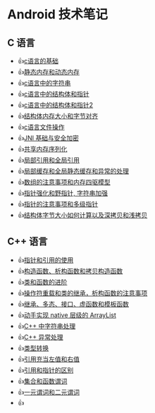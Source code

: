 # Android 技术笔记

## C 语言

- :+1:[c语言的基础](https://github.com/midFang/AwesomeAndroid/blob/master/c/day1%20c%E8%AF%AD%E8%A8%80%E7%9A%84%E5%9F%BA%E7%A1%80.md)
- :+1:[静态内存和动态内存](https://github.com/midFang/AwesomeAndroid/blob/master/c/day2%20%E9%9D%99%E6%80%81%E5%86%85%E5%AD%98%E5%92%8C%E5%8A%A8%E6%80%81%E5%86%85%E5%AD%98.md)
- :+1:[c语言中的字符串](https://github.com/midFang/AwesomeAndroid/blob/master/c/day3%20c%E8%AF%AD%E8%A8%80%E4%B8%AD%E7%9A%84%E5%AD%97%E7%AC%A6%E4%B8%B2.md)
- :+1:[c语言中的结构体和指针](https://github.com/midFang/AwesomeAndroid/blob/master/c/day4%20c%E8%AF%AD%E8%A8%80%E4%B8%AD%E7%9A%84%E7%BB%93%E6%9E%84%E4%BD%93%E5%92%8C%E6%8C%87%E9%92%88.md)
- :+1:[c语言中的结构体和指针2](https://github.com/midFang/AwesomeAndroid/blob/master/c/day6%20%E7%BB%93%E6%9E%84%E4%BD%93%E5%86%85%E5%AD%98%E5%A4%A7%E5%B0%8F%E5%92%8C%E5%AD%97%E8%8A%82%E5%AF%B9%E9%BD%90.md)
- :+1:[结构体内存大小和字节对齐](https://github.com/midFang/AwesomeAndroid/blob/master/c/day6%20%E7%BB%93%E6%9E%84%E4%BD%93%E5%86%85%E5%AD%98%E5%A4%A7%E5%B0%8F%E5%92%8C%E5%AD%97%E8%8A%82%E5%AF%B9%E9%BD%90.md)
- :+1:[c语言文件操作](https://github.com/midFang/AwesomeAndroid/blob/master/c/day7%20c%E8%AF%AD%E8%A8%80%E6%96%87%E4%BB%B6%E6%93%8D%E4%BD%9C.md)
- :+1:[JNI 基础与安全加密](https://github.com/midFang/AwesomeAndroid/blob/master/c/day12%20JNI%20%E5%9F%BA%E7%A1%80%E4%B8%8E%E5%AE%89%E5%85%A8%E5%8A%A0%E5%AF%86.md)
- :+1:[共享内存序列化](https://github.com/midFang/AwesomeAndroid/blob/master/c/day14%20%E5%85%B1%E4%BA%AB%E5%86%85%E5%AD%98%E5%BA%8F%E5%88%97%E5%8C%96.md)
- :+1:[局部引用和全局引用](https://github.com/midFang/AwesomeAndroid/blob/master/c/day15%20%E5%B1%80%E9%83%A8%E5%BC%95%E7%94%A8%E5%92%8C%E5%85%A8%E5%B1%80%E5%BC%95%E7%94%A8.md)
- :+1:[局部缓存和全局静态缓存和异常的处理](https://github.com/midFang/AwesomeAndroid/blob/master/c/day15%20%E5%B1%80%E9%83%A8%E7%BC%93%E5%AD%98%E5%92%8C%E5%85%A8%E5%B1%80%E9%9D%99%E6%80%81%E7%BC%93%E5%AD%98%E5%92%8C%E5%BC%82%E5%B8%B8%E7%9A%84%E5%A4%84%E7%90%86.md)
- :+1:[数组的注意事项和内存四驱模型](https://github.com/midFang/AwesomeAndroid/blob/master/c/day16%20%E6%95%B0%E7%BB%84%E7%9A%84%E6%B3%A8%E6%84%8F%E4%BA%8B%E9%A1%B9%E5%92%8C%E5%86%85%E5%AD%98%E5%9B%9B%E9%A9%B1%E6%A8%A1%E5%9E%8B.md)
- :+1:[指针强化和野指针, 字符串加强](https://github.com/midFang/AwesomeAndroid/blob/master/c/day17%20%E6%8C%87%E9%92%88%E5%BC%BA%E5%8C%96%E5%92%8C%E9%87%8E%E6%8C%87%E9%92%88%2C%20%E5%AD%97%E7%AC%A6%E4%B8%B2%E5%8A%A0%E5%BC%BA.md)
- :+1:[指针的注意事项和多级指针](https://github.com/midFang/AwesomeAndroid/blob/master/c/day18%20%E6%8C%87%E9%92%88%E7%9A%84%E6%B3%A8%E6%84%8F%E4%BA%8B%E9%A1%B9%E5%92%8C%E5%A4%9A%E7%BA%A7%E6%8C%87%E9%92%88.md)
- :+1:[结构体字节大小如何计算以及深拷贝和浅拷贝](https://github.com/midFang/AwesomeAndroid/blob/master/c/day19%20%E7%BB%93%E6%9E%84%E4%BD%93%E5%AD%97%E8%8A%82%E5%A4%A7%E5%B0%8F%E5%A6%82%E4%BD%95%E8%AE%A1%E7%AE%97%E4%BB%A5%E5%8F%8A%E6%B7%B1%E6%8B%B7%E8%B4%9D%E5%92%8C%E6%B5%85%E6%8B%B7%E8%B4%9D.md)



## C++ 语言

- :+1:[指针和引用的使用](https://github.com/midFang/AwesomeAndroid/blob/master/c%2B%2B/day20%20%E6%8C%87%E9%92%88%E5%92%8C%E5%BC%95%E7%94%A8%E7%9A%84%E4%BD%BF%E7%94%A8.md)
- :+1:[构造函数、析构函数和拷贝构造函数](https://github.com/midFang/AwesomeAndroid/blob/master/c%2B%2B/day21%20%E6%9E%84%E9%80%A0%E5%87%BD%E6%95%B0%E3%80%81%E6%9E%90%E6%9E%84%E5%87%BD%E6%95%B0%E5%92%8C%E6%8B%B7%E8%B4%9D%E6%9E%84%E9%80%A0%E5%87%BD%E6%95%B0.md)
- :+1:[类和函数的进阶](https://github.com/midFang/AwesomeAndroid/blob/master/c%2B%2B/day22%20%E7%B1%BB%E5%92%8C%E5%87%BD%E6%95%B0%E7%9A%84%E8%BF%9B%E9%98%B6.md)
- :+1:[操作符重载和类的继承，析构函数的注意事项](https://github.com/midFang/AwesomeAndroid/blob/master/c%2B%2B/day23%20%E6%93%8D%E4%BD%9C%E7%AC%A6%E9%87%8D%E8%BD%BD%E5%92%8C%E7%B1%BB%E7%9A%84%E7%BB%A7%E6%89%BF%EF%BC%8C%E6%9E%90%E6%9E%84%E5%87%BD%E6%95%B0%E7%9A%84%E6%B3%A8%E6%84%8F%E4%BA%8B%E9%A1%B9.md)
- :+1:[继承、多态、接口、虚函数和模板函数](https://github.com/midFang/AwesomeAndroid/blob/master/c%2B%2B/day24%20%E7%BB%A7%E6%89%BF%E3%80%81%E5%A4%9A%E6%80%81%E3%80%81%E6%8E%A5%E5%8F%A3%E3%80%81%E8%99%9A%E5%87%BD%E6%95%B0%E5%92%8C%E6%A8%A1%E6%9D%BF%E5%87%BD%E6%95%B0.md)
- :+1:[动手实现 native 层级的 ArrayList](https://github.com/midFang/AwesomeAndroid/blob/master/c%2B%2B/day25%20%E5%8A%A8%E6%89%8B%E5%AE%9E%E7%8E%B0%20native%20%E5%B1%82%E7%BA%A7%E7%9A%84%20ArrayList.md)
- :+1:[C++ 中字符串处理](https://github.com/midFang/AwesomeAndroid/blob/master/c%2B%2B/day26%20c%2B%2B%20%E4%B8%AD%E5%AD%97%E7%AC%A6%E4%B8%B2%E5%A4%84%E7%90%86.md)
- :+1:[C++ 异常处理](https://github.com/midFang/AwesomeAndroid/blob/master/c%2B%2B/day26%20c%2B%2B%20%E5%BC%82%E5%B8%B8%E5%A4%84%E7%90%86.md)
- :+1:[类型转换](https://github.com/midFang/AwesomeAndroid/blob/master/c%2B%2B/day26%20%E7%B1%BB%E5%9E%8B%E8%BD%AC%E6%8D%A2.md)
- :+1:[引用充当左值和右值](https://github.com/midFang/AwesomeAndroid/blob/master/c%2B%2B/day27%20%E5%BC%95%E7%94%A8%E5%85%85%E5%BD%93%E5%B7%A6%E5%80%BC%E5%92%8C%E5%8F%B3%E5%80%BC.md)
- :+1:[引用和指针的区别](https://github.com/midFang/AwesomeAndroid/blob/master/c%2B%2B/day27%20%E5%BC%95%E7%94%A8%E5%92%8C%E6%8C%87%E9%92%88%E7%9A%84%E5%8C%BA%E5%88%AB.md)
- :+1:[集合和函数谓词](https://github.com/midFang/AwesomeAndroid/blob/master/c%2B%2B/day28%20%E9%9B%86%E5%90%88%E5%92%8C%E5%87%BD%E6%95%B0%E8%B0%93%E8%AF%8D.md)
- :+1:[一元谓词和二元谓词](https://github.com/midFang/AwesomeAndroid/blob/master/c%2B%2B/day29%20%E4%B8%80%E5%85%83%E8%B0%93%E8%AF%8D%E5%92%8C%E4%BA%8C%E5%85%83%E8%B0%93%E8%AF%8D.md)
- :+1:[]()

